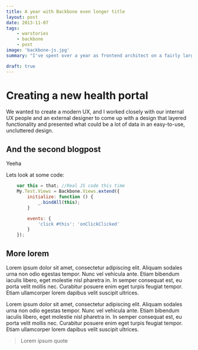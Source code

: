 ```yaml
---
title: A year with Backbone even longer title
layout: post
date: 2013-11-07
tags:
    - warstories
    - backbone
    - post
image: 'backbone-js.jpg'
summary: "I've spent over a year as frontend architect on a fairly large-scale project for a new national health portal. Here are some thoughts and experiences, especially lessons learned regarding after creating a Single Page App with a Java backend."

draft: true
---
```


# Creating a new health portal
We wanted to create a modern UX, and I worked closely with our internal UX people and an external designer to come up with a design that layered functionality and presented what could be a lot of data in an easy-to-use, uncluttered design.


## And the second blogpost
Yeeha

Lets look at some code:

```javascript
    var this = that; //Real JS code this time
    My.Test.Views = Backbone.Views.extend({
        initialize: function () {
            _.bindAll(this);
        }

        events: {
            'click #this': 'onClickClicked'
        }
    });
```

## More lorem
Lorem ipsum dolor sit amet, consectetur adipiscing elit. Aliquam sodales urna non odio egestas tempor. Nunc vel vehicula ante. Etiam bibendum iaculis libero, eget molestie nisl pharetra in. In semper consequat est, eu porta velit mollis nec. Curabitur posuere enim eget turpis feugiat tempor. Etiam ullamcorper lorem dapibus velit suscipit ultrices.

Lorem ipsum dolor sit amet, consectetur adipiscing elit. Aliquam sodales urna non odio egestas tempor. Nunc vel vehicula ante. Etiam bibendum iaculis libero, eget molestie nisl pharetra in. In semper consequat est, eu porta velit mollis nec. Curabitur posuere enim eget turpis feugiat tempor. Etiam ullamcorper lorem dapibus velit suscipit ultrices.

> Lorem ipsum quote